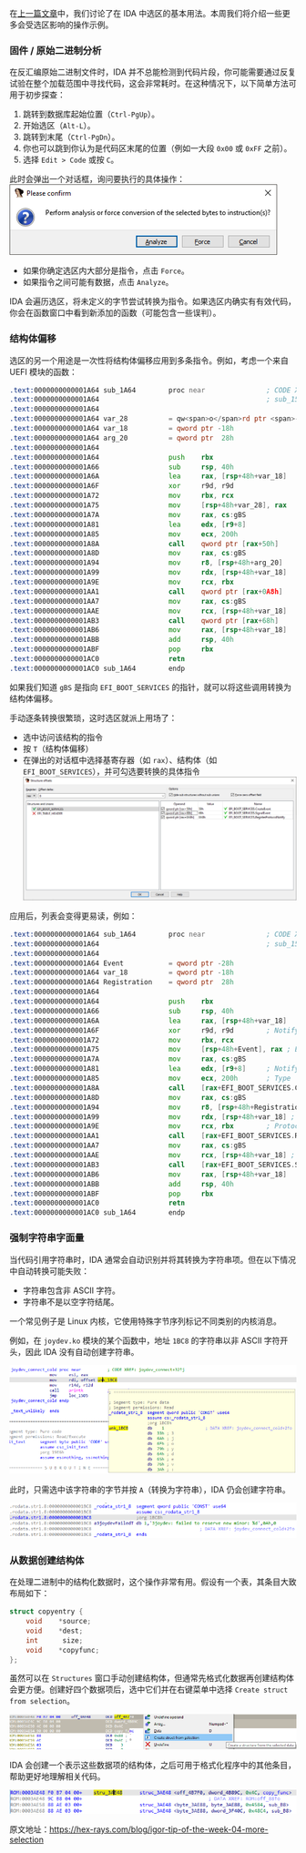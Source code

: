 在[上一篇文章](https://hex-rays.com/blog/igor-tip-of-the-week-03-selection-in-ida/)中，我们讨论了在 IDA 中选区的基本用法。本周我们将介绍一些更多会受选区影响的操作示例。

### 固件 / 原始二进制分析

在反汇编原始二进制文件时，IDA 并不总能检测到代码片段，你可能需要通过反复试验在整个加载范围中寻找代码，这会非常耗时。在这种情况下，以下简单方法可用于初步探查：

1. 跳转到数据库起始位置（`Ctrl-PgUp`）。
1. 开始选区（`Alt-L`）。
1. 跳转到末尾（`Ctrl-PgDn`）。
1. 你也可以跳到你认为是代码区末尾的位置（例如一大段 `0x00` 或 `0xFF` 之前）。
1. 选择 `Edit > Code` 或按 `C`。

此时会弹出一个对话框，询问要执行的具体操作：
![](assets/2020/08/select_code.png)

- 如果你确定选区内大部分是指令，点击 `Force`。
- 如果指令之间可能有数据，点击 `Analyze`。

IDA 会遍历选区，将未定义的字节尝试转换为指令。如果选区内确实有有效代码，你会在函数窗口中看到新添加的函数（可能包含一些误判）。

### 结构体偏移

选区的另一个用途是一次性将结构体偏移应用到多条指令。例如，考虑一个来自 UEFI 模块的函数：

```asm
.text:0000000000001A64 sub_1A64        proc near               ; CODE XREF: sub_15A4+EB↑p
.text:0000000000001A64                                         ; sub_15A4+10E↑p
.text:0000000000001A64
.text:0000000000001A64 var_28          = qw<span>o</span>rd ptr <span>-</span>28h
.text:0000000000001A64 var_18          = qword ptr -18h
.text:0000000000001A64 arg_20          = qword ptr  28h
.text:0000000000001A64
.text:0000000000001A64                 push    rbx
.text:0000000000001A66                 sub     rsp, 40h
.text:0000000000001A6A                 lea     rax, [rsp+48h+var_18]
.text:0000000000001A6F                 xor     r9d, r9d
.text:0000000000001A72                 mov     rbx, rcx
.text:0000000000001A75                 mov     [rsp+48h+var_28], rax
.text:0000000000001A7A                 mov     rax, cs:gBS
.text:0000000000001A81                 lea     edx, [r9+8]
.text:0000000000001A85                 mov     ecx, 200h
.text:0000000000001A8A                 call    qword ptr [rax+50h]
.text:0000000000001A8D                 mov     rax, cs:gBS
.text:0000000000001A94                 mov     r8, [rsp+48h+arg_20]
.text:0000000000001A99                 mov     rdx, [rsp+48h+var_18]
.text:0000000000001A9E                 mov     rcx, rbx
.text:0000000000001AA1                 call    qword ptr [rax+0A8h]
.text:0000000000001AA7                 mov     rax, cs:gBS
.text:0000000000001AAE                 mov     rcx, [rsp+48h+var_18]
.text:0000000000001AB3                 call    qword ptr [rax+68h]
.text:0000000000001AB6                 mov     rax, [rsp+48h+var_18]
.text:0000000000001ABB                 add     rsp, 40h
.text:0000000000001ABF                 pop     rbx
.text:0000000000001AC0                 retn
.text:0000000000001AC0 sub_1A64        endp
```

如果我们知道 `gBS` 是指向 `EFI_BOOT_SERVICES` 的指针，就可以将这些调用转换为结构体偏移。

手动逐条转换很繁琐，这时选区就派上用场了：

- 选中访问该结构的指令
- 按 `T`（结构体偏移）
- 在弹出的对话框中选择基寄存器（如 `rax`）、结构体（如 `EFI_BOOT_SERVICES`），并可勾选要转换的具体指令
  ![](assets/2020/08/sel_stroff.png)

应用后，列表会变得更易读，例如：

```asm
.text:0000000000001A64 sub_1A64        proc near               ; CODE XREF: sub_15A4+EB↑p
.text:0000000000001A64                                         ; sub_15A4+10E↑p
.text:0000000000001A64
.text:0000000000001A64 Event           = qword ptr -28h
.text:0000000000001A64 var_18          = qword ptr -18h
.text:0000000000001A64 Registration    = qword ptr  28h
.text:0000000000001A64
.text:0000000000001A64                 push    rbx
.text:0000000000001A66                 sub     rsp, 40h
.text:0000000000001A6A                 lea     rax, [rsp+48h+var_18]
.text:0000000000001A6F                 xor     r9d, r9d        ; NotifyContext
.text:0000000000001A72                 mov     rbx, rcx
.text:0000000000001A75                 mov     [rsp+48h+Event], rax ; Event
.text:0000000000001A7A                 mov     rax, cs:gBS
.text:0000000000001A81                 lea     edx, [r9+8]     ; NotifyTpl
.text:0000000000001A85                 mov     ecx, 200h       ; Type
.text:0000000000001A8A                 call    [rax+EFI_BOOT_SERVICES.CreateEvent]
.text:0000000000001A8D                 mov     rax, cs:gBS
.text:0000000000001A94                 mov     r8, [rsp+48h+Registration] ; Registration
.text:0000000000001A99                 mov     rdx, [rsp+48h+var_18] ; Event
.text:0000000000001A9E                 mov     rcx, rbx        ; Protocol
.text:0000000000001AA1                 call    [rax+EFI_BOOT_SERVICES.RegisterProtocolNotify]
.text:0000000000001AA7                 mov     rax, cs:gBS
.text:0000000000001AAE                 mov     rcx, [rsp+48h+var_18] ; Event
.text:0000000000001AB3                 call    [rax+EFI_BOOT_SERVICES.SignalEvent]
.text:0000000000001AB6                 mov     rax, [rsp+48h+var_18]
.text:0000000000001ABB                 add     rsp, 40h
.text:0000000000001ABF                 pop     rbx
.text:0000000000001AC0                 retn
.text:0000000000001AC0 sub_1A64        endp
```

### 强制字符串字面量

当代码引用字符串时，IDA 通常会自动识别并将其转换为字符串项。但在以下情况中自动转换可能失败：

- 字符串包含非 ASCII 字符。
- 字符串不是以空字符结尾。

一个常见例子是 Linux 内核，它使用特殊字节序列标记不同类别的内核消息。

例如，在 `joydev.ko` 模块的某个函数中，地址 `1BC8` 的字符串以非 ASCII 字符开头，因此 IDA 没有自动创建字符串。

![](assets/2020/08/sel_joydev.png)

此时，只需选中该字符串的字节并按 `A`（转换为字符串），IDA 仍会创建字符串。

![](assets/2020/08/sel_joydev2.png)

### 从数据创建结构体

在处理二进制中的结构化数据时，这个操作非常有用。假设有一个表，其条目大致布局如下：

```c
struct copyentry {
    void    *source;
    void    *dest;
    int      size;
    void    *copyfunc;
};
```

虽然可以在 `Structures` 窗口手动创建结构体，但通常先格式化数据再创建结构体会更方便。创建好四个数据项后，选中它们并在右键菜单中选择 `Create struct from selection`。

![](assets/2020/08/sel_struct1.png)

IDA 会创建一个表示这些数据项的结构体，之后可用于格式化程序中的其他条目，帮助更好地理解相关代码。

![](assets/2020/08/sel_struct2.png)

原文地址：https://hex-rays.com/blog/igor-tip-of-the-week-04-more-selection
